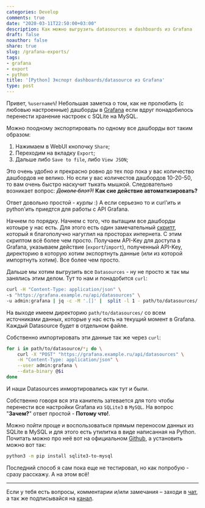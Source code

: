 ```yaml
---
categories: Develop
comments: true
date: "2020-03-11T22:50:00+03:00"
description: Как можно выгрузить datasources и dashboards из Grafana
draft: false
noauthor: false
share: true
slug: /grafana-exports/
tags:
- grafana
- export
- python
title: '[Python] Экспорт dashboards/datasource из Grafana'
type: post
---
```

Привет, `%username%`! Небольшая заметка о том, как не пролюбить (с любовью настроенные) дашборды в [Grafana](https://grafana.com) если вдруг понадобилось перенести хранение настроек с SQLite на MySQL.

Можно поодному экспортировать по одному все дашборды вот таким образом:

1. Нажимаем в WebUI кнопочку `Share`;
2. Переходим на вкладку `Export`;
3. Дальше либо `Save to file`, либо `View JSON`;

Это очень удобно и прекрасно ровно до тех пор пока у вас количество дашбордов не велико. Но если у вас количестов дашбордов 10-20-50, то вам очень быстро наскучит тыкать мышкой. Следовательно возникает вопрос: *~~Доколе блэт?!~~* **Как сие действие автоматизировать?**

Ответ довольно простой - *курлы* :) А если серьезно то и curl'ить и python'ить приедтся для работы с API Grafana.

Начнем по порядку. Начнем с того, что вытащим все дашборды котоыре у нас есть. Для этого есть один замечательный [скрипт](https://gist.github.com/jtprogru/b5dd939621866057770569dc86481af6), который я благополучно нагуглил на просторах интернета. С этим скриптом всё более чем просто. Получаем API-Key для доступа в Grafana, указываем действие (`export`/`import`), полученный API-Key, директорию в которую хотим экспортнуть данные (или из которой импортнуть хотим). Все более чем просто.

Дальше мы хотим выгрузить все `Datasources` - ну не просто ж так мы занялись этим делом. Тут то нам и понадобится `curl`:

```bash
curl -H "Content-Type: application/json" \
-s "https://grafana.example.ru/api/datasources" \
-u admin:grafana | jq -c -M '.[]' |  split -l 1 - path/to/datasources/
```

На выходе имеем директорию `path/to/datasources/` со всем источниками данных, которые у нас есть на текущий момент в Grafana. Каждый Datasource будет в отдельном файле.

Собственно импортировать эти данные так же через `curl`:

```bash
for i in path/to/datasource/*; do \
    curl -X "POST" "https://grafana.example.ru/api/datasources" \
    -H "Content-Type: application/json" \
    --user admin:grafana \
    --data-binary @$i
done
```

И наши Datasources инмортировались как тут и были.

Собственно говоря вся эта канитель затевается для того чтобы перенести все настройки Grafana из `SQLite3` в `MySQL`. На вопрос "**Зачем?**" ответ простой - **Потому что!**.

Можно пойти проще и воспользоваться прямым переносом данных из SQLite в MySQL и для этого есть утилитка в виде написанная на Python. Почитать можно про неё вот на официальном [Github](https://github.com/techouse/sqlite3-to-mysql), а установить можно вот так:

```bash
python3 -m pip install sqlite3-to-mysql
```

Последний способ я сам пока еще не тестировал, но как попробую - сразу расскажу. А на этом всё!

---
Если у тебя есть вопросы, комментарии и/или замечания – заходи в [чат](https://ttttt.me/jtprogru_chat), а так же подписывайся на [канал](https://ttttt.me/jtprogru_channel).
